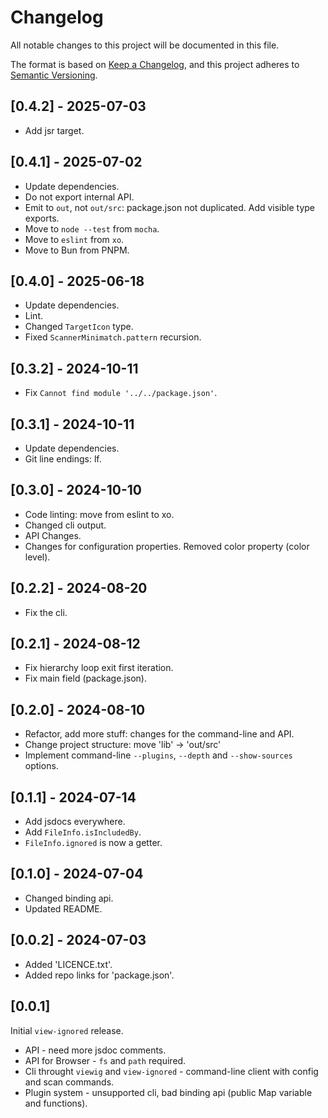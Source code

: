 # Changelog

All notable changes to this project will be documented in this file.

The format is based on [Keep a Changelog](https://keepachangelog.com/en/1.1.0/),
and this project adheres to [Semantic Versioning](https://semver.org/spec/v2.0.0.html).

## [0.4.2] - 2025-07-03

- Add jsr target.

## [0.4.1] - 2025-07-02

- Update dependencies.
- Do not export internal API.
- Emit to `out`, not `out/src`: package.json not duplicated. Add visible type exports.
- Move to `node --test` from `mocha`.
- Move to `eslint` from `xo`.
- Move to Bun from PNPM.

## [0.4.0] - 2025-06-18

- Update dependencies.
- Lint.
- Changed `TargetIcon` type.
- Fixed `ScannerMinimatch.pattern` recursion.

## [0.3.2] - 2024-10-11

- Fix `Cannot find module '../../package.json'`.

## [0.3.1] - 2024-10-11

- Update dependencies.
- Git line endings: lf.

## [0.3.0] - 2024-10-10

- Code linting: move from eslint to xo.
- Changed cli output.
- API Changes.
- Changes for configuration properties. Removed color property (color level).

## [0.2.2] - 2024-08-20

- Fix the cli.

## [0.2.1] - 2024-08-12

- Fix hierarchy loop exit first iteration.
- Fix main field (package.json).

## [0.2.0] - 2024-08-10

- Refactor, add more stuff: changes for the command-line and API.
- Change project structure: move 'lib' -> 'out/src'
- Implement command-line `--plugins`, `--depth` and `--show-sources` options.

## [0.1.1] - 2024-07-14

- Add jsdocs everywhere.
- Add `FileInfo.isIncludedBy`.
- `FileInfo.ignored` is now a getter.

## [0.1.0] - 2024-07-04

- Changed binding api.
- Updated README.

## [0.0.2] - 2024-07-03

- Added 'LICENCE.txt'.
- Added repo links for 'package.json'.

## [0.0.1]

Initial `view-ignored` release.

- API - need more jsdoc comments.
- API for Browser - `fs` and `path` required.
- Cli throught `viewig` and `view-ignored` - command-line client with config and scan commands.
- Plugin system - unsupported cli, bad binding api (public Map variable and functions).
